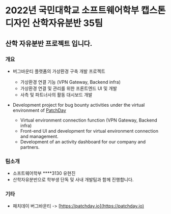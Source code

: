 # 2022년 국민대학교 소프트웨어학부 캡스톤디자인 산학자유분반 35팀

## 산학 자유분반 프로젝트 입니다.

### 개요

- 버그바운티 플랫폼의 가상환경 구축 개발 프로젝트
  - 가상환경 연결 기능 (VPN Gateway, Backend infra)
  - 가상환경 연결 및 관리를 위한 프론트엔드 UI 및 개발
  - 사측 및 파트너사의 활동 대시보드 개발
  
- Development project for bug bounty activities under the virtual environment of [PatchDay](https://patchday.io)
   - Virtual environment connection function (VPN Gateway, Backend infra)
   - Front-end UI and development for virtual environment connection and management.
   - Development of an activity dashboard for our company and partners.

### 팀소개

- 소프트웨어학부 ****3130 유현진
- 산학자유분반으로 학부생 단독 및 사내 개발팀과 함께 진행합니다.

### 기타


* 패치데이 버그바운티 -> [https://patchday.io](https://patchday.io)
